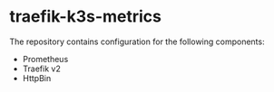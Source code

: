 # traefik-k3s-metrics

The repository contains configuration for the following components:
 - Prometheus
 - Traefik v2
 - HttpBin

